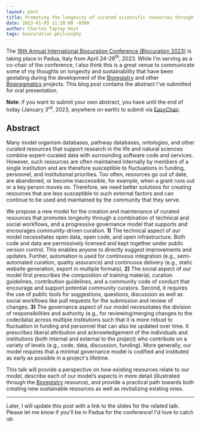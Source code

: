 ```yaml
---
layout: post
title: Promoting the longevity of curated scientific resources through open code, open data, and public infrastructure
date: 2023-01-03 11:28:00 -0500
author: Charles Tapley Hoyt
tags: biocuration philosophy
---
```

The [16th Annual International Biocuration Conference (Biocuration 2023)](https://biocuration2023.github.io)
is taking place in Padua, Italy from April 24-26<sup>th</sup>, 2023. While I'm serving as a co-chair of the conference,
I also think this is a great venue to communicate some of my thoughts on longevity and sustainability that have been
gestating during the development of the [Bioregistry](https://bioregistry.io) and
other [Biopragmatics](https://biopragmatics.github.io/) projects. This blog post contains the abstract I've submitted
for oral presentation.

**Note**: if you want to submit your own abstract, you have until the end of today (January 3<sup>rd</sup>, 2023,
anywhere on earth) to submit via [EasyChair](https://easychair.org/conferences/?conf=biocuration2023).

## Abstract

Many model organism databases, pathway databases, ontologies, and other curated resources that support research in the
life and natural sciences combine expert-curated data with surrounding software code and services. However, such
resources are often maintained internally by members of a single institution and are therefore susceptible to
fluctuations in funding, personnel, and institutional priorities. Too often, resources go out of date, are abandoned, or
become inaccessible, for example, when a grant runs out or a key person moves on. Therefore, we need better solutions
for creating resources that are less susceptible to such external factors and can continue to be used and maintained by
the community that they serve.

We propose a new model for the creation and maintenance of curated resources that promotes longevity through a
combination of technical and social workflows, and a progressive governance model that supports and encourages
community-driven curation. **1)** The technical aspect of our model necessitates open data, open code, and open
infrastructure. Both code and data are permissively licensed and kept together under public version control. This
enables anyone to directly suggest improvements and updates. Further, automation is used for continuous integration
(e.g., semi-automated curation, quality assurance) and continuous delivery (e.g., static website generation, export in
multiple formats). **2)** The social aspect of our model first prescribes the composition of training material, curation
guidelines, contribution guidelines, and a community code of conduct that encourage and support potential community
curators. Second, it requires the use of public tools for suggestions, questions, discussion as well as social workflows
like pull requests for the submission and review of changes. **3)** The governance aspect of our model necessitates the
division of responsibilities and authority (e.g., for reviewing/merging changes to the code/data) across multiple
institutions such that it is more robust to fluctuation in funding and personnel that can also be updated over time. It
prescribes liberal attribution and acknowledgement of the individuals and institutions (both internal and external to
the project) who contribute on a variety of levels (e.g., code, data, discussion, funding). More generally, our model
requires that a minimal governance model is codified and instituted as early as possible in a project's lifetime.

This talk will provide a perspective on how existing resources relate to our model, describe each of our model’s aspects
in more detail (illustrated through the [Bioregistry](https://bioregistry.io) resource), and provide a practical path
towards both creating new sustainable resources as well as revitalizing existing ones.

---
Later, I will update this post with a link to the slides for the related talk. Please let me know if you'll be in Padua
for the conference! I'd love to catch up.
